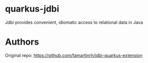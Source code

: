 # quarkus-jdbi
Jdbi provides convenient, idiomatic access to relational data in Java

# Authors

Original repo: https://github.com/famartinrh/jdbi-quarkus-extension
